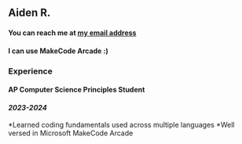 ## Aiden R.
#### You can reach me at [my email address](aidentrabideau70@gbstu.org)
#### I can use MakeCode Arcade :)
### Experience
#### AP Computer Science Principles Student
#### *2023-2024*
*Learned coding fundamentals used across multiple languages
*Well versed in Microsoft MakeCode Arcade
